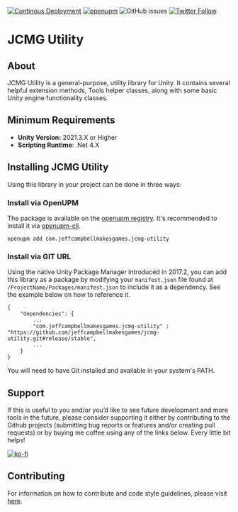 [![Continous Deployment](https://github.com/jeffcampbellmakesgames/jcmg-utility/actions/workflows/publish_release.yml/badge.svg)](https://github.com/jeffcampbellmakesgames/jcmg-utility/actions/workflows/publish_release.yml)
[![openupm](https://img.shields.io/npm/v/com.jeffcampbellmakesgames.utility?label=openupm&registry_uri=https://package.openupm.com)](https://openupm.com/packages/com.jeffcampbellmakesgames.utility/)
![GitHub issues](https://img.shields.io/github/issues/jeffcampbellmakesgames/jcmg-utility)
[![Twitter Follow](https://img.shields.io/badge/twitter-%40stampyturtle-blue.svg?style=flat&label=Follow)](https://twitter.com/stampyturtle)

# JCMG Utility
## About
JCMG Utility is a general-purpose, utility library for Unity. It contains several helpful extension methods, Tools helper classes, along with some basic Unity engine functionality classes.

## Minimum Requirements
* **Unity Version:** 2021.3.X or Higher
* **Scripting Runtime**: .Net 4.X

## Installing JCMG Utility
Using this library in your project can be done in three ways:

### Install via OpenUPM
The package is available on the [openupm registry](https://openupm.com/). It's recommended to install it via [openupm-cli](https://github.com/openupm/openupm-cli).

```
openupm add com.jeffcampbellmakesgames.jcmg-utility
```

### Install via GIT URL
Using the native Unity Package Manager introduced in 2017.2, you can add this library as a package by modifying your `manifest.json` file found at `/ProjectName/Packages/manifest.json` to include it as a dependency. See the example below on how to reference it.

```
{
	"dependencies": {
		...
		"com.jeffcampbellmakesgames.jcmg-utility" : "https://github.com/jeffcampbellmakesgames/jcmg-utility.git#release/stable",
		...
	}
}
```


You will need to have Git installed and available in your system's PATH.

## Support
If this is useful to you and/or you’d like to see future development and more tools in the future, please consider supporting it either by contributing to the Github projects (submitting bug reports or features and/or creating pull requests) or by buying me coffee using any of the links below. Every little bit helps!

[![ko-fi](https://www.ko-fi.com/img/githubbutton_sm.svg)](https://ko-fi.com/I3I2W7GX)

## Contributing

For information on how to contribute and code style guidelines, please visit [here](CONTRIBUTING.md).
